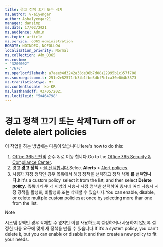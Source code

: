```yaml
---
title: 경고 정책 끄기 또는 삭제
ms.author: v-aiyengar
author: AshaIyengar21
manager: dansimp
ms.date: 17/02/2021
ms.audience: Admin
ms.topic: article
ms.service: o365-administration
ROBOTS: NOINDEX, NOFOLLOW
localization_priority: Normal
ms.collection: Adm_O365
ms.custom:
- "3200002"
- "7670"
ms.openlocfilehash: a7aee94d3242a30de36b7d08a22995b1c357f708
ms.sourcegitcommit: 251e2e82571fb3bb1fbe3dbf7bfca30e004b3373
ms.translationtype: MT
ms.contentlocale: ko-KR
ms.lasthandoff: 03/05/2021
ms.locfileid: "50464798"
---
```

# <a name="turn-off-or-delete-alert-policies"></a><span data-ttu-id="69557-102">경고 정책 끄기 또는 삭제</span><span class="sxs-lookup"><span data-stu-id="69557-102">Turn off or delete alert policies</span></span>

<span data-ttu-id="69557-103">이 작업을 하는 방법에는 다음이 있습니다.</span><span class="sxs-lookup"><span data-stu-id="69557-103">Here's how to do this:</span></span>

1. <span data-ttu-id="69557-104">[Office 365 보안](https://go.microsoft.com/fwlink/p/?linkid=2077143)및 준수 & 로 이동 합니다.</span><span class="sxs-lookup"><span data-stu-id="69557-104">Go to the [Office 365 Security & Compliance Center](https://go.microsoft.com/fwlink/p/?linkid=2077143).</span></span>
1. <span data-ttu-id="69557-105">경고 **경고 정책**  >  [을 선택합니다.](https://go.microsoft.com/fwlink/?linkid=2103208)</span><span class="sxs-lookup"><span data-stu-id="69557-105">Select **Alerts** > [Alert policies](https://go.microsoft.com/fwlink/?linkid=2103208).</span></span>
1. <span data-ttu-id="69557-106">사용자 지정 정책인 경우 목록에서 해당 정책을 선택하고 정책 삭제 **를 선택합니다.**</span><span class="sxs-lookup"><span data-stu-id="69557-106">If it's a custom policy, select it from the list, and then select **Delete policy**.</span></span> <span data-ttu-id="69557-107">목록에서 두 개 이상의 사용자 지정 정책을 선택하여 동시에 여러 사용자 지정 정책을 활성화, 비활성화 또는 삭제할 수 있습니다.</span><span class="sxs-lookup"><span data-stu-id="69557-107">You can enable, disable, or delete multiple custom policies at once by selecting more than one from the list.</span></span>

> [!NOTE]
> <span data-ttu-id="69557-108">시스템 정책인 경우 삭제할 수 없지만 이를 사용하도록 설정하거나 사용하지 않도록 설정한 다음 요구에 맞게 새 정책을 만들 수 있습니다.</span><span class="sxs-lookup"><span data-stu-id="69557-108">If it's a system policy, you can't delete it, but you can enable or disable it and then create a new policy to fit your needs.</span></span>
